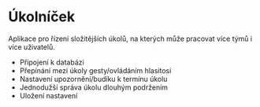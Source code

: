 # Úkolníček

Aplikace pro řízení složitějších úkolů, na kterých může pracovat více týmů i více uživatelů.

- Připojení k databázi
- Přepínání mezi úkoly gesty/ovládáním hlasitosi
- Nastavení upozornění/budíku k termínu úkolu
- Jednodužší správa úkolu dlouhým podržením
- Uložení nastavení
